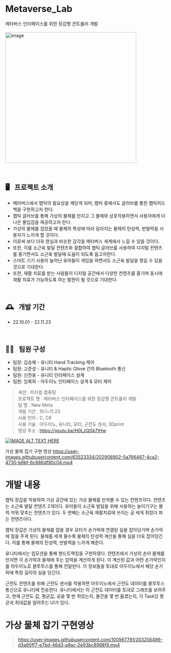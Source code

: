 #  Metaverse_Lab
메타버스 인터페이스를 위한 장갑형 콘트롤러 개발<br/><br/>
<img width="410" alt="image" src="https://user-images.githubusercontent.com/100567791/203264292-8838bdcd-f5d2-4eac-a720-78dcff745493.png">

<br/>

## 🖥️ &nbsp; 프로젝트 소개
- 메타버스에서 햅틱의 필요성을 깨닫게 되어, 햅틱 중에서도 글러브를 통한 햅틱피드백을 구현하고자 한다.
- 햅틱 글러브를 통해 가상의 물체를 만지고 그 물체와 상호작용하면서 사용자에게 더 나은 몰입감을 제공하고자 한다. 
- 가상의 물체를 집었을 때 물체의 특성에 따라 달라지는 물체의 탄성력, 반발력을 사용자가 느끼게 할 것이다. 
- 이로써 보다 더욱 현실과 비슷한 감각을 메타버스 세계에서 느낄 수 있을 것이다.
- 또한, 이를 소근육 발달 컨텐츠와 결합하여 햅틱 글러브를 사용하여 디지털 컨텐츠를 즐기면서도 소근육 발달에 도움이 되도록 돕고자한다.
- 스마트 기기 사용이 늘어난 유아들이 게임을 하면서도 소근육 발달을 챙길 수 있을 것으로 기대한다.
- 또한, 재활 치료를 받는 사람들이 디지털 공간에서 다양한 컨텐츠를 즐기며 동시에 재활 치료가 가능하도록 하는 발판이 될 것으로 기대한다.
<br/>

## 🕰️ &nbsp; 개발 기간
- 22.10.01 - 22.11.23
<br/>

## 💁‍♂️ &nbsp; 팀원 구성
- 팀장: 김승채 - 유니티 Hand Tracking 제어
- 팀원: 고준성 - 유니티 & Haptic Glove 간의 Bluetooth 통신
- 팀원: 신찬웅 - 유니티 인터페이스 설계
- 팀원: 임록희 - 아두이노 인터페이스 설계 & 모터 제어











> 세션 : 피지컬 컴퓨팅  
프로젝트 명 : 메타버스 인터페이스를 위한 장갑형 콘트롤러 개발  
팀 명 : New Meta  
개발 기간 : 10.1~11.23  
사용 언어 : C, C#   
사용 기술 : 아두이노, 유니티, 모터, 근전도 센서, 3Dprint  
영상 주소 : https://youtu.be/H0LzQGk7tHw  

[![IMAGE ALT TEXT HERE](https://img.youtube.com/vi/H0LzQGk7tHw/0.jpg)](https://www.youtube.com/watch?v=H0LzQGk7tHw)
 
가상 물체 집기 구현 영상
https://user-images.githubusercontent.com/63523334/202908902-5a766467-4ca2-4730-b6bf-6c686df80c04.mp4


# 개발 내용 
햅틱 장갑을 착용하여 가상 공간에 있는 가상 물체를 만져볼 수 있는 컨텐츠이다.
컨텐츠는 소근육 발달 컨텐츠 2개이다. 
유아들이 소근육 발달을 위해 사용하는 놀이기구는 블럭 끼워 맞추는 컨텐츠가 있다.
두 번째는 소근육 재활치료에 쓰이는 공 세게 쥐었다 펴는 컨텐츠이다.

햅틱 장갑은 가상의 물체를 잡을 경우 모터가 손가락에 연결된 실을 잡아당기며 손가락에 힘을 주게 된다.
물체를 세게 쥘수록 물체의 탄성력 계산을 통해 실을 더욱 잡아당긴다. 이를 통해 물체의 탄성력, 반발력을 느끼게 해준다.

유니티에서는 립모션을 통해 핸드트랙킹을 구현하였다. 
컨텐츠에서 가상의 손이 물체를 만지면 각 손가락과 물체에 주는 압력을 계산하게 된다.
이 계산된 값과 어떤 손가락인지를 아두이노로 블루투스를 통해 전달한다. 
이 정보들을 토대로 아두이노에서 해당 손가락에 특정 길이의 실을 당긴다.

근전도 컨텐츠를 위해 근전도 센서를 착용하면 아두이노에서 근전도 데이터를 블루투스 통신으로 유니티에 전송한다.
유니티에서는 이 근전도 데이터를 토대로 그래프를 보여주고, 
현재 근전도 값, 평균값, 공을 몇 번 쥐었는지, 물건을 몇 번 옮겼는지, 각 Task당 평균과 최대값을 알려주는 UI가 있다.



# 가상 물체 잡기 구현영상
> https://user-images.githubusercontent.com/100567791/203256496-d3a60ff7-e7bd-46d3-a9ac-2e93bc8988f9.mp4



